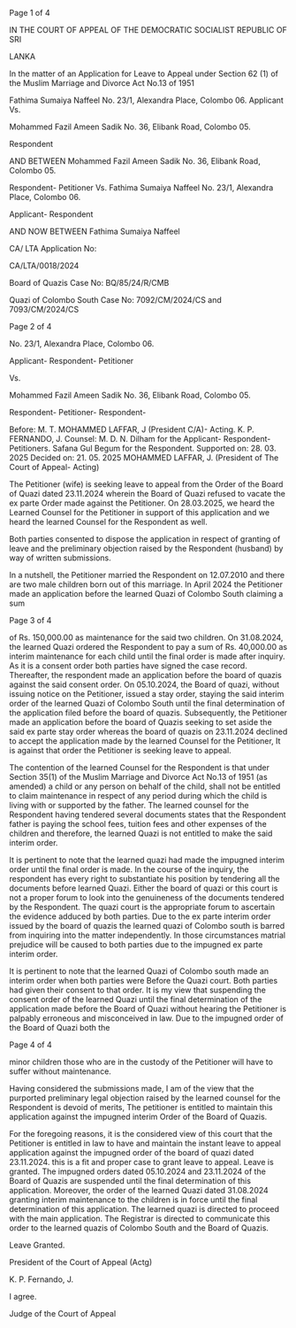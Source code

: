 Page 1 of 4

IN THE COURT OF APPEAL OF THE DEMOCRATIC SOCIALIST REPUBLIC OF SRI

LANKA

In the matter of an Application for Leave to Appeal under Section 62 (1) of the Muslim Marriage and Divorce Act No.13 of 1951

Fathima Sumaiya Naffeel No. 23/1, Alexandra Place, Colombo 06. Applicant Vs.

Mohammed Fazil Ameen Sadik No. 36, Elibank Road, Colombo 05.

Respondent

AND BETWEEN Mohammed Fazil Ameen Sadik No. 36, Elibank Road, Colombo 05.

Respondent- Petitioner Vs. Fathima Sumaiya Naffeel No. 23/1, Alexandra Place, Colombo 06.

Applicant- Respondent

AND NOW BETWEEN Fathima Sumaiya Naffeel

CA/ LTA Application No:

CA/LTA/0018/2024

Board of Quazis Case No: BQ/85/24/R/CMB

Quazi of Colombo South Case No: 7092/CM/2024/CS and 7093/CM/2024/CS

Page 2 of 4

No. 23/1, Alexandra Place, Colombo 06.

Applicant- Respondent- Petitioner

Vs.

Mohammed Fazil Ameen Sadik No. 36, Elibank Road, Colombo 05.

Respondent- Petitioner- Respondent-

Before: M. T. MOHAMMED LAFFAR, J (President C/A)- Acting. K. P. FERNANDO, J. Counsel: M. D. N. Dilham for the Applicant- Respondent- Petitioners. Safana Gul Begum for the Respondent. Supported on: 28. 03. 2025 Decided on: 21. 05. 2025 MOHAMMED LAFFAR, J. (President of The Court of Appeal- Acting)

The Petitioner (wife) is seeking leave to appeal from the Order of the Board of Quazi dated 23.11.2024 wherein the Board of Quazi refused to vacate the ex parte Order made against the Petitioner. On 28.03.2025, we heard the Learned Counsel for the Petitioner in support of this application and we heard the learned Counsel for the Respondent as well.

Both parties consented to dispose the application in respect of granting of leave and the preliminary objection raised by the Respondent (husband) by way of written submissions.

In a nutshell, the Petitioner married the Respondent on 12.07.2010 and there are two male children born out of this marriage. In April 2024 the Petitioner made an application before the learned Quazi of Colombo South claiming a sum

Page 3 of 4

of Rs. 150,000.00 as maintenance for the said two children. On 31.08.2024, the learned Quazi ordered the Respondent to pay a sum of Rs. 40,000.00 as interim maintenance for each child until the final order is made after inquiry. As it is a consent order both parties have signed the case record. Thereafter, the respondent made an application before the board of quazis against the said consent order. On 05.10.2024, the Board of quazi, without issuing notice on the Petitioner, issued a stay order, staying the said interim order of the learned Quazi of Colombo South until the final determination of the application filed before the board of quazis. Subsequently, the Petitioner made an application before the board of Quazis seeking to set aside the said ex parte stay order whereas the board of quazis on 23.11.2024 declined to accept the application made by the learned Counsel for the Petitioner, It is against that order the Petitioner is seeking leave to appeal.

The contention of the learned Counsel for the Respondent is that under Section 35(1) of the Muslim Marriage and Divorce Act No.13 of 1951 (as amended) a child or any person on behalf of the child, shall not be entitled to claim maintenance in respect of any period during which the child is living with or supported by the father. The learned counsel for the Respondent having tendered several documents states that the Respondent father is paying the school fees, tuition fees and other expenses of the children and therefore, the learned Quazi is not entitled to make the said interim order.

It is pertinent to note that the learned quazi had made the impugned interim order until the final order is made. In the course of the inquiry, the respondent has every right to substantiate his position by tendering all the documents before learned Quazi. Either the board of quazi or this court is not a proper forum to look into the genuineness of the documents tendered by the Respondent. The quazi court is the appropriate forum to ascertain the evidence adduced by both parties. Due to the ex parte interim order issued by the board of quazis the learned quazi of Colombo south is barred from inquiring into the matter independently. In those circumstances matrial prejudice will be caused to both parties due to the impugned ex parte interim order.

It is pertinent to note that the learned Quazi of Colombo south made an interim order when both parties were Before the Quazi court. Both parties had given their consent to that order. It is my view that suspending the consent order of the learned Quazi until the final determination of the application made before the Board of Quazi without hearing the Petitioner is palpably erroneous and misconceived in law. Due to the impugned order of the Board of Quazi both the

Page 4 of 4

minor children those who are in the custody of the Petitioner will have to suffer without maintenance.

Having considered the submissions made, I am of the view that the purported preliminary legal objection raised by the learned counsel for the Respondent is devoid of merits, The petitioner is entitled to maintain this application against the impugned interim Order of the Board of Quazis.

For the foregoing reasons, it is the considered view of this court that the Petitioner is entitled in law to have and maintain the instant leave to appeal application against the impugned order of the board of quazi dated 23.11.2024. this is a fit and proper case to grant leave to appeal. Leave is granted. The impugned orders dated 05.10.2024 and 23.11.2024 of the Board of Quazis are suspended until the final determination of this application. Moreover, the order of the learned Quazi dated 31.08.2024 granting interim maintenance to the children is in force until the final determination of this application. The learned quazi is directed to proceed with the main application. The Registrar is directed to communicate this order to the learned quazis of Colombo South and the Board of Quazis.

Leave Granted.

President of the Court of Appeal (Actg)

K. P. Fernando, J.

I agree.

Judge of the Court of Appeal